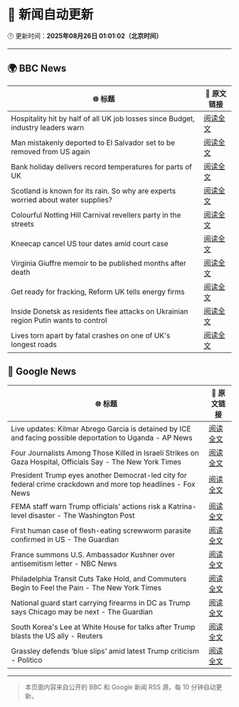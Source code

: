 # 🧠 新闻自动更新

🕒 更新时间：**2025年08月26日 01:01:02（北京时间）**

---

## 🌍 BBC News

| 🌐 标题 | 🔗 原文链接 |
|--------|-------------|
| Hospitality hit by half of all UK job losses since Budget, industry leaders warn | [阅读全文](https://www.bbc.com/news/articles/c05ey2ypp92o?at_medium=RSS&at_campaign=rss) |
| Man mistakenly deported to El Salvador set to be removed from US again | [阅读全文](https://www.bbc.com/news/articles/c04ryk6ed5lo?at_medium=RSS&at_campaign=rss) |
| Bank holiday delivers record temperatures for parts of UK | [阅读全文](https://www.bbc.com/news/articles/cj6yp0j7znxo?at_medium=RSS&at_campaign=rss) |
| Scotland is known for its rain. So why are experts worried about water supplies? | [阅读全文](https://www.bbc.com/news/articles/c0qly7g9pepo?at_medium=RSS&at_campaign=rss) |
| Colourful Notting Hill Carnival revellers party in the streets | [阅读全文](https://www.bbc.com/news/articles/c4gjyyd2320o?at_medium=RSS&at_campaign=rss) |
| Kneecap cancel US tour dates amid court case | [阅读全文](https://www.bbc.com/news/articles/c99m2zne0y9o?at_medium=RSS&at_campaign=rss) |
| Virginia Giuffre memoir to be published months after death | [阅读全文](https://www.bbc.com/news/articles/c2djy7048pdo?at_medium=RSS&at_campaign=rss) |
| Get ready for fracking, Reform UK tells energy firms | [阅读全文](https://www.bbc.com/news/articles/c74172wlezwo?at_medium=RSS&at_campaign=rss) |
| Inside Donetsk as residents flee attacks on Ukrainian region Putin wants to control | [阅读全文](https://www.bbc.com/news/articles/c209yn1ygz6o?at_medium=RSS&at_campaign=rss) |
| Lives torn apart by fatal crashes on one of UK's longest roads | [阅读全文](https://www.bbc.com/news/articles/c70xn6pnx0go?at_medium=RSS&at_campaign=rss) |

## 📰 Google News

| 🌐 标题 | 🔗 原文链接 |
|--------|-------------|
| Live updates: Kilmar Abrego Garcia is detained by ICE and facing possible deportation to Uganda - AP News | [阅读全文](https://news.google.com/rss/articles/CBMia0FVX3lxTE9BTGN2bWZneGZKc0JUWWxvWk1DXzY5bldqTEppOVRZYjlxZUVubVNlcVVNUmxoN2MzOV9EOFh2WFpDMGMxNTBSaklCUkR3VHFyWGJiUXI0V0RPU3h3b2RVSnNUMmRpb1pqSWtr?oc=5) |
| Four Journalists Among Those Killed in Israeli Strikes on Gaza Hospital, Officials Say - The New York Times | [阅读全文](https://news.google.com/rss/articles/CBMiigFBVV95cUxQZDFYdmNQUkpJVDlZbl9JbEdNRnZNYkhZQzlOMnpsNlo1OV9UemozWk5fbldZNnRySkczZUE1SmlaTjhEcHBiVm9UVHRPUGotUGZ2RjItMTBRS3drNmFPUlpBMTQ0T1h0Y2hIdm9zWGpoRDYwdHZhTjF4MEVJMWVfUVYzTk5mRmRVemc?oc=5) |
| President Trump eyes another Democrat-led city for federal crime crackdown and more top headlines - Fox News | [阅读全文](https://news.google.com/rss/articles/CBMitwFBVV95cUxPSkhkcl9aSXotdDF2SjRwRDgxUVBLX3RhZVQ5aExoSVpyUU9EM1RRNWp6ck52VkE3S3JKQWtEWlVCaG5vaWQ4WDB6YkhrcnJzOGM0UGpFd0FhSDVyd1VKa0hEaEVYeG1RRTducjl1alFaWEhLVF85eURYZkFBWG1CUU82ekcwU1VLbm1tbFNlZUo5ZnFEeVYyZ2kyLVF4cVBMekRWRkRzREdLRFVVNlYxdnBQNEJ3d0k?oc=5) |
| FEMA staff warn Trump officials’ actions risk a Katrina-level disaster - The Washington Post | [阅读全文](https://news.google.com/rss/articles/CBMiggFBVV95cUxNWERwT3hGajNzaWRTS3RFOHBlVFZSR3dvdVVLM2loNmJyZjk4Y2I2clVSSWstenM3TFdUbUVITjlTUVBXVW1EVlozcWJHcVpBNkFIWjVvRF83R25QVXRieUhKakQ5YXFTYWFxb1ItTnFzdTEtVWxuSXdRRk96bWdCckNR?oc=5) |
| First human case of flesh-eating screwworm parasite confirmed in US - The Guardian | [阅读全文](https://news.google.com/rss/articles/CBMingFBVV95cUxPOVg2ek5COHVFVjBEajd1SzZkekVBLUhqOXdtN1VVSE9jUkRUMjFHbW0xSV9JNE5wd2d3Q2dwaEdtOFBRRXhKVG9JenI3S2xHa01SYXdaV1JNSm8wbWJ2dkk0MEpSOEFZRTF1QUJfSzNzdVc0QkN6NzhGUTQ5SkU4a3V6Zk9YM0Z3SDdaZ0gzX1Buby1VR001LUVycTRmZw?oc=5) |
| France summons U.S. Ambassador Kushner over antisemitism letter - NBC News | [阅读全文](https://news.google.com/rss/articles/CBMipwFBVV95cUxNM183dEJIZEc1X0VwWDlIcmV0Z0hCY2tsUW5EUDdIeUtVMmwyZnpDdXJmZXM5OWpobDRQekhHVlM5Yk10ZTliY1J1MFRRZUFVbTNVc1E3cFFRRjgtWXUwbnpkY0dnM1luWEt1WXFqMFhmNk1fWGhOa2EydnNGamRtaE9mLURWM3k5UVhBLUhZaEd0MHdOY1dPZUV4ck4tN1RjTDlRa1NvTdIBVkFVX3lxTFBuSG4zbzVCdGRsa2lsR3VFcENVcldYLWoxTW1lQ2U2Uk1WakJNSnlkTXl4RlRybnI4Sk56a0phNm9TdURVOS1XZDJ1V0xqeWVVdjF6WlJB?oc=5) |
| Philadelphia Transit Cuts Take Hold, and Commuters Begin to Feel the Pain - The New York Times | [阅读全文](https://news.google.com/rss/articles/CBMid0FVX3lxTE5ZaXQ4a0dva0ZlQUZNVWh4bUptUjNMczdGZWNWMVJpeE9jRGZvejdlRF9uYVcxUjZXYTNMWmJsd3ljZUFKNlIzbDhoMlYxUV9pUFp4MmtxSlJpVngta19xZS1wY1BBZDE4TnRCTC1yejBlZmExTDU0?oc=5) |
| National guard start carrying firearms in DC as Trump says Chicago may be next - The Guardian | [阅读全文](https://news.google.com/rss/articles/CBMilAFBVV95cUxOeTFaMU5Qa3JNTlhCb2pINlRPREdFdFdxdVpqak5xWUplaGpIN19haktVWXRnVTlacE1Zd0dXdnpwemtqRXVDbjREWkdLVlB1dEx5eW1sUkQxSnplQ0NWYnk0RlBvLVgxVTNhb3hXa0hEbl9EV3E4SnBTQmJoU3MtMVJaOGtxOHI2Mzc4VG9MN243dFRm?oc=5) |
| South Korea's Lee at White House for talks after Trump blasts the US ally - Reuters | [阅读全文](https://news.google.com/rss/articles/CBMirgFBVV95cUxOSHV4WkpuUEZ2RFNYXy1RczFMYkVNVnBrTnVXSW1zNkcwQkJ0MFhmeGs1alJWSzVDOUpaQ1dQX2ZTVkE1bXdvY0NvQ0swb2NuTkc3M0FRUno4NHZILW5TczdycVpfY2JVb2xJcW1ua0lob2ZEaU50ZDFidUpwOEdIQzdiM0xJREYtUUF4Rk9kdHRuTllRSHpMOTdSbkw1dTFRYnpnZy1PRTdzdXBfa3c?oc=5) |
| Grassley defends ‘blue slips’ amid latest Trump criticism - Politico | [阅读全文](https://news.google.com/rss/articles/CBMijAFBVV95cUxQZ3pGOXBmby1GVGczSTQtTExhTkxnYjJIVDcxQ2pwZ0Vpa0EzVVhWLWJ4TzFwSHY2d0s5Si1yeVBDb3NsdmV3akZsZ2NPQU9IeTdGMmFvcEc0Vk54ZXlSWl8xTl9wRHJGeVVSQkdJenBPcWUwT1J1ZVR1YzV0TU80VTkxLU5pdnc5TDhSXw?oc=5) |

---
> 本页面内容来自公开的 BBC 和 Google 新闻 RSS 源，每 10 分钟自动更新。